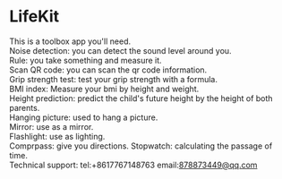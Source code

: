 # LifeKit
This is a toolbox app you'll need.  
Noise detection: you can detect the sound level around you.  
Rule: you take something and measure it.  
Scan QR code: you can scan the qr code information.  
Grip strength test: test your grip strength with a formula.  
BMI index: Measure your bmi by height and weight.  
Height prediction: predict the child's future height by the height of both parents.  
Hanging picture: used to hang a picture.  
Mirror: use as a mirror.  
Flashlight: use as lighting.  
Comprpass: give you directions. Stopwatch: calculating the passage of time.  
Technical support: tel:+8617767148763 email:878873449@qq.com
